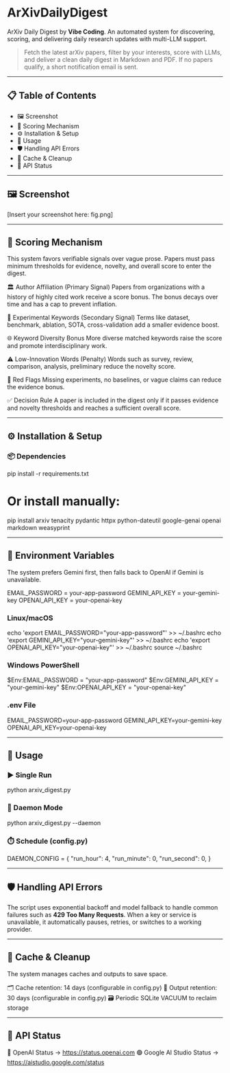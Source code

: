 # ArXivDailyDigest

ArXiv Daily Digest by **Vibe Coding**. An automated system for discovering, scoring, and delivering daily research updates with multi-LLM support.

> Fetch the latest arXiv papers, filter by your interests, score with LLMs, and deliver a clean daily digest in Markdown and PDF. If no papers qualify, a short notification email is sent.

---

## 📋 Table of Contents
- 🖼️ Screenshot
- 🎯 Scoring Mechanism
- ⚙️ Installation & Setup
- 🚀 Usage
- 🛡️ Handling API Errors
- 🧹 Cache & Cleanup
- 📡 API Status

---

## 🖼️ Screenshot

[Insert your screenshot here: fig.png]

---

## 🎯 Scoring Mechanism

This system favors verifiable signals over vague prose. Papers must pass minimum thresholds
for evidence, novelty, and overall score to enter the digest.

🏛️ Author Affiliation (Primary Signal)
    Papers from organizations with a history of highly cited work receive a score bonus.
    The bonus decays over time and has a cap to prevent inflation.

🔬 Experimental Keywords (Secondary Signal)
    Terms like dataset, benchmark, ablation, SOTA, cross-validation add a smaller evidence boost.

🌐 Keyword Diversity Bonus
    More diverse matched keywords raise the score and promote interdisciplinary work.

⚠️ Low-Innovation Words (Penalty)
    Words such as survey, review, comparison, analysis, preliminary reduce the novelty score.

🚩 Red Flags
    Missing experiments, no baselines, or vague claims can reduce the evidence bonus.

✅ Decision Rule
    A paper is included in the digest only if it passes evidence and novelty thresholds and reaches a sufficient overall score.

---

## ⚙️ Installation & Setup

### 📦 Dependencies

pip install -r requirements.txt

# Or install manually:
pip install arxiv tenacity pydantic httpx python-dateutil google-genai openai markdown weasyprint

---

## 🔑 Environment Variables

The system prefers Gemini first, then falls back to OpenAI if Gemini is unavailable.

EMAIL_PASSWORD = your-app-password
GEMINI_API_KEY = your-gemini-key
OPENAI_API_KEY = your-openai-key

### Linux/macOS

echo 'export EMAIL_PASSWORD="your-app-password"' >> ~/.bashrc
echo 'export GEMINI_API_KEY="your-gemini-key"' >> ~/.bashrc
echo 'export OPENAI_API_KEY="your-openai-key"' >> ~/.bashrc
source ~/.bashrc

### Windows PowerShell

$Env:EMAIL_PASSWORD = "your-app-password"
$Env:GEMINI_API_KEY = "your-gemini-key"
$Env:OPENAI_API_KEY = "your-openai-key"

### .env File

EMAIL_PASSWORD=your-app-password
GEMINI_API_KEY=your-gemini-key
OPENAI_API_KEY=your-openai-key

---

## 🚀 Usage

### ▶️ Single Run

python arxiv_digest.py

### 🔁 Daemon Mode

python arxiv_digest.py --daemon

### ⏱️ Schedule (config.py)

DAEMON_CONFIG = {
    "run_hour": 4,
    "run_minute": 0,
    "run_second": 0,
}

---

## 🛡️ Handling API Errors

The script uses exponential backoff and model fallback to handle common failures such as **429 Too Many Requests**. When a key or service is unavailable, it automatically pauses, retries, or switches to a working provider.

---

## 🧹 Cache & Cleanup

The system manages caches and outputs to save space.

🗂️ Cache retention: 14 days (configurable in config.py)
📑 Output retention: 30 days (configurable in config.py)
🗃️ Periodic SQLite VACUUM to reclaim storage

---

## 📡 API Status

🔵 OpenAI Status → https://status.openai.com
🟢 Google AI Studio Status → https://aistudio.google.com/status
